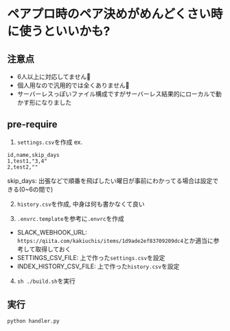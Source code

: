 # ペアプロ時のペア決めがめんどくさい時に使うといいかも?

## 注意点
- 6人以上に対応してません:pray:
- 個人用なので汎用的では全くありません:pray:
- サーバーレスっぽいファイル構成ですがサーバーレス結果的にローカルで動かす形になりました

## pre-require
1. `settings.csv`を作成
ex.
```
id,name,skip_days
1,test1,"3,4"
2,test2,""
```

skip_days: 出張などで順番を飛ばしたい曜日が事前にわかってる場合は設定できる(0~6の間で)

2. `history.csv`を作成, 中身は何も書かなくて良い

3. `.envrc.template`を参考に`.envrc`を作成
  - SLACK_WEBHOOK_URL: `https://qiita.com/kakiuchis/items/1d9ade2ef83709209dc4`とか適当に参考して取得しておく
  - SETTINGS_CSV_FILE: 上で作った`settings.csv`を設定
  - INDEX_HISTORY_CSV_FILE: 上で作った`history.csv`を設定

4. `sh ./build.sh`を実行

## 実行
`python handler.py`
